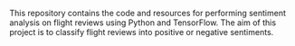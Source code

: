 This repository contains the code and resources for performing sentiment analysis on flight reviews using Python and TensorFlow. The aim of this project is to classify flight reviews into positive or negative sentiments.
